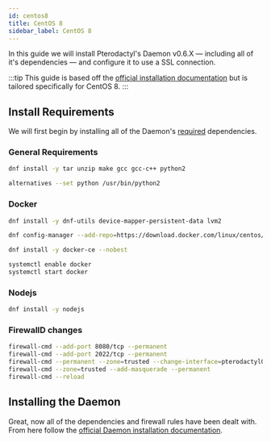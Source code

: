 ```yaml
---
id: centos8
title: CentOS 8
sidebar_label: CentOS 8
---
```


In this guide we will install Pterodactyl's Daemon v0.6.X — including all of it's dependencies — and configure it to use a SSL connection.

:::tip
This guide is based off the [official installation documentation](/docs/0.7/daemon/installing) but is tailored specifically for CentOS 8.
:::

## Install Requirements

We will first begin by installing all of the Daemon's [required](/docs/0.7/daemon/installing#dependencies) dependencies.

### General Requirements

```bash
dnf install -y tar unzip make gcc gcc-c++ python2

alternatives --set python /usr/bin/python2
```

### Docker

```bash
dnf install -y dnf-utils device-mapper-persistent-data lvm2

dnf config-manager --add-repo=https://download.docker.com/linux/centos/docker-ce.repo

dnf install -y docker-ce --nobest

systemctl enable docker
systemctl start docker
```

### Nodejs

```bash
dnf install -y nodejs
```

### FirewallD changes

```bash
firewall-cmd --add-port 8080/tcp --permanent
firewall-cmd --add-port 2022/tcp --permanent
firewall-cmd --permanent --zone=trusted --change-interface=pterodactyl0
firewall-cmd --zone=trusted --add-masquerade --permanent
firewall-cmd --reload
```

## Installing the Daemon

Great, now all of the dependencies and firewall rules have been dealt with. From here follow the [official Daemon installation documentation](/docs/0.7/daemon/installing#installing-daemon-software).
